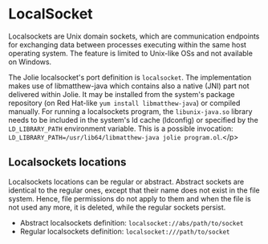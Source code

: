 <!-- cSpell: ignore libmatthew, ldconfig, libunix -->
# LocalSocket

Localsockets are Unix domain sockets, which are communication endpoints for exchanging data between processes executing within the same host operating system. The feature is limited to Unix-like OSs and not available on Windows.

The Jolie localsocket's port definition is `localsocket`. The implementation makes use of libmatthew-java which contains also a native \(JNI\) part not delivered within Jolie. It may be installed from the system's package repository \(on Red Hat-like `yum install libmatthew-java`\) or compiled manually. For running a localsockets program, the `libunix-java.so` library needs to be included in the system's ld cache \(ldconfig\) or specified by the `LD_LIBRARY_PATH` environment variable. This is a possible invocation: `LD_LIBRARY_PATH=/usr/lib64/libmatthew-java jolie program.ol`.&lt;/p&gt;

## Localsockets locations

Localsockets locations can be regular or abstract. Abstract sockets are identical to the regular ones, except that their name does not exist in the file system. Hence, file permissions do not apply to them and when the file is not used any more, it is deleted, while the regular sockets persist.

* Abstract localsockets definition: `localsocket://abs/path/to/socket`
* Regular localsockets definition: `localsocket:///path/to/socket`
